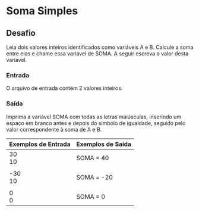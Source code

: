 # Soma Simples

## Desafio

Leia dois valores inteiros identificados como variáveis A e B. Calcule a soma entre elas e chame essa variável de SOMA.
A seguir escreva o valor desta variável.  

### Entrada

O arquivo de entrada contém 2 valores inteiros.  

### Saída

Imprima a variável SOMA com todas as letras maiúsculas, inserindo um espaço em branco antes e depois do símbolo de igualdade, seguido pelo valor correspondente à soma de A e B.  

|Exemplos de Entrada|Exemplos de Saída|
|-|-|
|30<br>10|SOMA = 40|
|||
|-30<br>10|SOMA = -20|
|||
|0<br>0|SOMA = 0|
